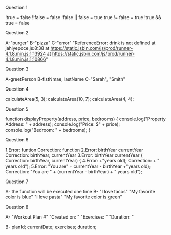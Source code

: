 Question 1

!true = false 
!!false = false
!false || false = true
true != false = true
!true && true = false

Question 2 


A-"burger"
B-"pizza"
C-"error"
"ReferenceError: drink is not defined
    at jahiyepoce.js:8:38
    at https://static.jsbin.com/js/prod/runner-4.1.8.min.js:1:13924
    at https://static.jsbin.com/js/prod/runner-4.1.8.min.js:1:10866"

Question 3

A-greetPerson
B-fistNmae, lastName
C-"Sarah", "Smith"

Question 4


calculateArea(5, 3);
calculateArea(10, 7);
calculateArea(4, 4);

Question 5


function displayProperty(address, price, bedrooms) {
    console.log("Property Address: " + address);
    console.log("Price: $" + price);
    console.log("Bedroom: " + bedrooms);
}


Question 6

1.Error: funtion
Correction: function
2.Error: birthYear currentYear
Correction: birthYear, currentYear
3.Error: birthYear currentYear {
Correction: birthYear, currentYear) {
4.Error: +"years old);
Correction: + " years old");
5.Error: "You are" + currentYear - birthYear +"years old);
Correction: "You are " + (currentYear - birthYear) + " years old");

Question 7

A- the function will be executed one time
B- 
"I love tacos"
"My favorite color is blue"
"I love pasta"
"My favorite color is green"

Question 8

A- "Workout Plan #" 
    "Created on: "
    "Exercises: " 
    "Duration: "

B-  planId;
    currentDate;
    exercises;
    duration;

